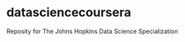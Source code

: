 datasciencecoursera
===================

Reposity for The Johns Hopkins Data Science Specialization
